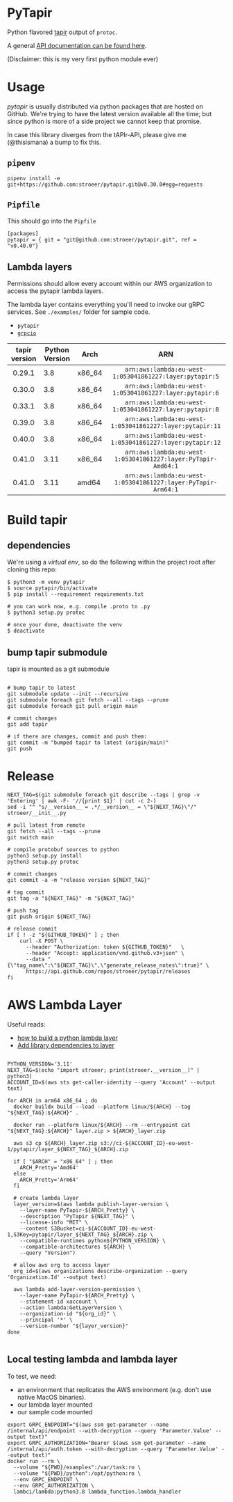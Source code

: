 # PyTapir

Python flavored [tapir](https://github.com/stroeer/tapir/) output of `protoc`.

A general [API documentation can be found here](https://stroeer.github.io/tapir/).

(Disclaimer: this is my very first python module ever)

# Usage

_pytapir_ is usually distributed via python packages that are hosted on GitHub. We're trying to have the
latest version available all the time; but since python is more of a side project we cannot keep that
promise.

In case this library diverges from the tAPIr-API, please give me (@thisismana) a bump to fix this.

## `pipenv`

`pipenv install -e git+https://github.com:stroeer/pytapir.git@v0.30.0#egg=requests`

## `Pipfile`

This should go into the `Pipfile`

```shell
[packages]
pytapir = { git = "git@github.com:stroeer/pytapir.git", ref = "v0.40.0"}
```

## Lambda layers

Permissions should allow every account within our AWS organization to access the
pytapir lambda layers.

The lambda layer contains everything you'll need to invoke our gRPC services. See
`./examples/` folder for sample code.

- `pytapir`
- [`grpcio`](https://pypi.org/project/grpcio/)

| tapir version | Python Version | Arch   |                              ARN                              |
|:-------------:|----------------|--------|:-------------------------------------------------------------:|
|    0.29.1     | 3.8            | x86_64 |    `arn:aws:lambda:eu-west-1:053041861227:layer:pytapir:5`    |
|    0.30.0     | 3.8            | x86_64 |    `arn:aws:lambda:eu-west-1:053041861227:layer:pytapir:6`    |
|    0.33.1     | 3.8            | x86_64 |    `arn:aws:lambda:eu-west-1:053041861227:layer:pytapir:8`    |
|    0.39.0     | 3.8            | x86_64 |   `arn:aws:lambda:eu-west-1:053041861227:layer:pytapir:11`    |
|    0.40.0     | 3.8            | x86_64 |   `arn:aws:lambda:eu-west-1:053041861227:layer:pytapir:12`    |
|    0.41.0     | 3.11           | x86_64 | `arn:aws:lambda:eu-west-1:053041861227:layer:PyTapir-Amd64:1` |
|    0.41.0     | 3.11           | amd64  | `arn:aws:lambda:eu-west-1:053041861227:layer:PyTapir-Arm64:1` |

# Build tapir

## dependencies

We're using a _virtual env_, so do the following within the project root after cloning this repo:

```shell 
$ python3 -m venv pytapir
$ source pytapir/bin/activate
$ pip install --requirement requirements.txt

# you can work now, e.g. compile .proto to .py
$ python3 setup.py protoc

# once your done, deactivate the venv
$ deactivate
````

## bump tapir submodule

tapir is mounted as a git submodule

```shell

# bump tapir to latest
git submodule update --init --recursive
git submodule foreach git fetch --all --tags --prune
git submodule foreach git pull origin main

# commit changes
git add tapir

# if there are changes, commit and push them:
git commit -m "bumped tapir to latest (origin/main)"
git push

```

# Release

```shell
NEXT_TAG=$(git submodule foreach git describe --tags | grep -v 'Entering' | awk -F- '//{print $1}' | cut -c 2-)
sed -i "" "s/__version__ = .*/__version__ = \"${NEXT_TAG}\"/" stroeer/__init__.py

# pull latest from remote
git fetch --all --tags --prune
git switch main

# compile protobuf sources to python
python3 setup.py install
python3 setup.py protoc

# commit changes
git commit -a -m "release version ${NEXT_TAG}"

# tag commit
git tag -a "${NEXT_TAG}" -m "${NEXT_TAG}"

# push tag
git push origin ${NEXT_TAG}

# release commit
if [ ! -z "${GITHUB_TOKEN}" ] ; then
    curl -X POST \
      --header "Authorization: token ${GITHUB_TOKEN}" 	\
      --header "Accept: application/vnd.github.v3+json"	\
      --data "{\"tag_name\":\"${NEXT_TAG}\",\"generate_release_notes\":true}" \
      https://api.github.com/repos/stroeer/pytapir/releases
fi
```

# AWS Lambda Layer

Useful reads:

- [how to build a python lambda layer][howto]
- [Add library dependencies to layer][deps]

[howto]: https://unbiased-coder.com/create-python-lambda-layer/

[deps]: https://docs.aws.amazon.com/lambda/latest/dg/configuration-layers.html#configuration-layers-path

```shell

PYTHON_VERSION='3.11'
NEXT_TAG=$(echo "import stroeer; print(stroeer.__version__)" | python3)
ACCOUNT_ID=$(aws sts get-caller-identity --query 'Account' --output text)

for ARCH in arm64 x86_64 ; do
  docker buildx build --load --platform linux/${ARCH} --tag "${NEXT_TAG}:${ARCH}" .

  docker run --platform linux/${ARCH} --rm --entrypoint cat "${NEXT_TAG}:${ARCH}" layer.zip > ${ARCH}_layer.zip
  
  aws s3 cp ${ARCH}_layer.zip s3://ci-${ACCOUNT_ID}-eu-west-1/pytapir/layer_${NEXT_TAG}_${ARCH}.zip
  
  if [ "$ARCH" = "x86_64" ] ; then
    ARCH_Pretty='Amd64'
  else
    ARCH_Pretty='Arm64'
  fi
  
  # create lambda layer
  layer_version=$(aws lambda publish-layer-version \
    --layer-name PyTapir-${ARCH_Pretty} \
    --description "PyTapir ${NEXT_TAG}" \
    --license-info "MIT" \
    --content S3Bucket=ci-${ACCOUNT_ID}-eu-west-1,S3Key=pytapir/layer_${NEXT_TAG}_${ARCH}.zip \
    --compatible-runtimes python${PYTHON_VERSION} \
    --compatible-architectures ${ARCH} \
    --query "Version")
  
  # allow aws org to access layer
  org_id=$(aws organizations describe-organization --query 'Organization.Id' --output text)
  
  aws lambda add-layer-version-permission \
    --layer-name PyTapir-${ARCH_Pretty} \
    --statement-id xaccount \
    --action lambda:GetLayerVersion \
    --organization-id "${org_id}" \
    --principal '*' \
    --version-number "${layer_version}" 
done  
  

```

## Local testing lambda and lambda layer

To test, we need:

- an environment that replicates the AWS environment
  (e.g. don't use native MacOS binaries).
- our lambda layer mounted
- our sample code mounted

```shell
export GRPC_ENDPOINT="$(aws ssm get-parameter --name /internal/api/endpoint --with-decryption --query 'Parameter.Value' --output text)"
export GRPC_AUTHORIZATION="Bearer $(aws ssm get-parameter --name /internal/api/auth.token --with-decryption --query 'Parameter.Value' --output text)"
docker run --rm \
  --volume "${PWD}/examples":/var/task:ro \
  --volume "${PWD}/python":/opt/python:ro \
  --env GRPC_ENDPOINT \
  --env GRPC_AUTHORIZATION \
  lambci/lambda:python3.8 lambda_function.lambda_handler
```
